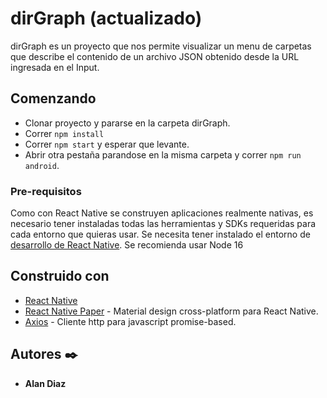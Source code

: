 # dirGraph (actualizado)
dirGraph es un proyecto que nos permite visualizar un menu de carpetas que describe el contenido de un archivo JSON obtenido desde  la URL ingresada en el Input.

## Comenzando 

* Clonar proyecto y pararse en la carpeta dirGraph.
* Correr `npm install`
* Correr `npm start` y esperar que levante.
* Abrir otra pestaña parandose en la misma carpeta y correr `npm run android`.



### Pre-requisitos 

Como con React Native se construyen aplicaciones realmente nativas, 
es necesario tener instaladas todas las herramientas y SDKs requeridas para cada entorno que quieras usar.
Se necesita tener instalado el entorno de [desarrollo de React Native](https://reactnative.dev/docs/environment-setup).
Se recomienda usar Node 16


## Construido con ️
* [React Native](https://reactnative.dev/)
* [React Native Paper](https://callstack.github.io/react-native-paper/) - Material design cross-platform para React Native.
* [Axios](https://github.com/axios/axios) - Cliente http para javascript promise-based.

## Autores ✒️

* **Alan Diaz** 

